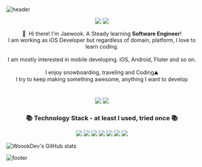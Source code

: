 ![header](https://capsule-render.vercel.app/api?type=waving&color=gradient&height=300&section=header&text=WoookDev&fontSize=90&animation=twinkling)


<p align=center>
  <a href="http://https://woookdev.github.io/" target="_blank"><img src="https://img.shields.io/badge/Blog-DD0B78?style=flat-square&logo=GitHub%20Sponsors&logoColor=white"/></a>
  <a href="mailto:codism365@gmail.com" target="_blank"><img src="https://img.shields.io/badge/codism365@gmail.com-EA4335?style=flat-square&logo=Gmail&logoColor=white"/></a>
</p>

<p align=center>
  👋&nbsp; Hi there! I'm Jaewook. A Steady learning <b>Software Engineer</b>!<br/>
  I am working as iOS Developer but regardless of domain, platform, I love to learn coding.<br/><br/>
  I am mostly interested in mobile developing. iOS, Android, Fluter and so on.<br/><br/>
  I enjoy snowboarding, traveling and Coding⛰<br/>
  I try to keep making something awesome, anything I want to develop <br/><br/>
</p>

<h3 align="center"💪 Skills - Recently Focusing On</h3>

<p align=center>
  <img src="https://img.shields.io/badge/iOS-000000?style=flat-square&logo=iOS&logoColor=white"/>
  <img src="https://img.shields.io/badge/Flutter-02569B?style=flat-square&logo=Flutter&logoColor=white"/>
</p>

<h3 align="center">📚 Technology Stack - at least I used, tried once 📚</h3>

<p align=center>
  <img src="https://img.shields.io/badge/Swift-FA7343?style=flat-square&logo=Swift&logoColor=white"/>
  <img src="https://img.shields.io/badge/Python-3776AB?style=flat-square&logo=Python&logoColor=white"/>
  <img src="https://img.shields.io/badge/Dart-0175C2?style=flat-square&logo=Dart&logoColor=white"/>
  <img src="https://img.shields.io/badge/ReactiveX-B7178C?style=flat-square&logo=ReactiveX&logoColor=white"/>
  <img src="https://img.shields.io/badge/Firebase-FFCA28?style=flat-square&logo=Firebase&logoColor=black"/>
  <img src="https://img.shields.io/badge/Realm-39477F?style=flat-square&logo=Realm&logoColor=white"/>
  <img src="https://img.shields.io/badge/Git-F05032?style=flat-square&logo=Git&logoColor=white"/>
</p>

![WoookDev's GitHub stats](https://github-readme-stats.vercel.app/api?username=woookDev&show_icons=true&theme=radical)

![footer](https://capsule-render.vercel.app/api?type=waving&color=gradient&height=150&section=footer&text=Coding%20to%20Coding&fontSize=60&animation=twinkling)
